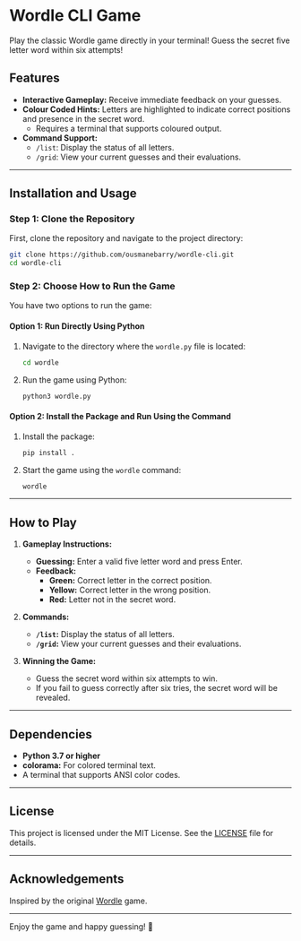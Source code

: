 # Wordle CLI Game

Play the classic Wordle game directly in your terminal! Guess the secret five letter word within six attempts!

## Features

- **Interactive Gameplay:** Receive immediate feedback on your guesses.
- **Colour Coded Hints:** Letters are highlighted to indicate correct positions and presence in the secret word.
  - Requires a terminal that supports coloured output.
- **Command Support:**
  - `/list`: Display the status of all letters.
  - `/grid`: View your current guesses and their evaluations.

---

## Installation and Usage

### Step 1: Clone the Repository

First, clone the repository and navigate to the project directory:

```bash
git clone https://github.com/ousmanebarry/wordle-cli.git
cd wordle-cli
```

### Step 2: Choose How to Run the Game

You have two options to run the game:

#### Option 1: Run Directly Using Python

1. Navigate to the directory where the `wordle.py` file is located:
   ```bash
   cd wordle
   ```
2. Run the game using Python:
   ```bash
   python3 wordle.py
   ```

#### Option 2: Install the Package and Run Using the Command

1. Install the package:
   ```bash
   pip install .
   ```
2. Start the game using the `wordle` command:
   ```bash
   wordle
   ```

---

## How to Play

1. **Gameplay Instructions:**

   - **Guessing:** Enter a valid five letter word and press Enter.
   - **Feedback:**
     - **Green:** Correct letter in the correct position.
     - **Yellow:** Correct letter in the wrong position.
     - **Red:** Letter not in the secret word.

2. **Commands:**

   - **`/list`:** Display the status of all letters.
   - **`/grid`:** View your current guesses and their evaluations.

3. **Winning the Game:**
   - Guess the secret word within six attempts to win.
   - If you fail to guess correctly after six tries, the secret word will be revealed.

---

## Dependencies

- **Python 3.7 or higher**
- **colorama:** For colored terminal text.
- A terminal that supports ANSI color codes.

---

## License

This project is licensed under the MIT License. See the [LICENSE](LICENSE) file for details.

---

## Acknowledgements

Inspired by the original [Wordle](https://www.nytimes.com/games/wordle/index.html) game.

---

Enjoy the game and happy guessing! 🎉
